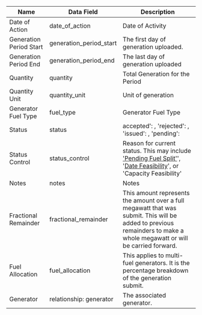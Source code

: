 | Name                    | Data Field              | Description                                                                                                                                                            |
|-------------------------|-------------------------|------------------------------------------------------------------------------------------------------------------------------------------------------------------------|
| Date of Action          | date\_of\_action          | Date of Activity                                                                                                                                                       |
| Generation Period Start | generation\_period\_start | The first day of generation uploaded.                                                                                                                                  |
| Generation Period End   | generation\_period\_end   | The last day of generation uploaded                                                                                                                                    |
| Quantity                | quantity                | Total Generation for the Period                                                                                                                                        |
| Quantity Unit           | quantity_unit           | Unit of generation                                                                                                                                                     |
| Generator Fuel Type     | fuel_type               | Generator Fuel Type                                                                                                                                                    |
| Status                  | status                  | accepted': , 'rejected': , 'issued': , 'pending':                                                                                                                      |
| Status Control          | status_control          | Reason for current status. This may include <a href="https://mrets.github.io/Operating-Procedures/section4.3.4/" target="_blank">'Pending Fuel Split'</a>', '[Date Feasibility](https://mrets.github.io/Operating-Procedures/section4.4.2/"target="_blank)', or 'Capacity Feasibility'                                                                                                                                                                                                                                                       |
| Notes                   | notes                   | Notes                                                                                                                                                                  |
| Fractional Remainder    | fractional_remainder    | This amount represents the amount over a full megawatt that was submit. This will be added to previous remainders to make a whole megawatt or will be carried forward. |
| Fuel Allocation         | fuel_allocation         | This applies to multi-fuel generators. It is the percentage breakdown of the generation submit.                                                                        |
| Generator               | relationship: generator | The associated generator.                                                                                                                                              |
